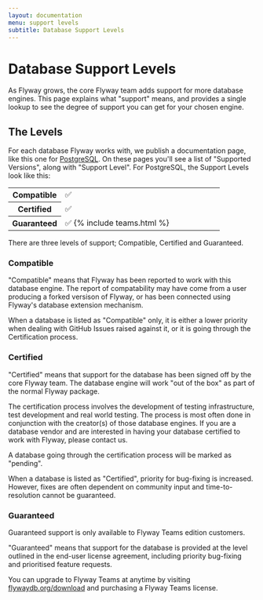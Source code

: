 ```yaml
---
layout: documentation
menu: support levels
subtitle: Database Support Levels
---
```


# Database Support Levels

As Flyway grows, the core Flyway team adds support for more database engines. This page explains what "support" means, and provides a single lookup to see the degree of support you can get for your chosen engine. 

## The Levels

For each database Flyway works with, we publish a documentation page, like this one for [PostgreSQL](/documentation/database/postgresql). On these pages you'll see a list of "Supported Versions", along with "Support Level". For PostgreSQL, the Support Levels look like this:

<table class="table">
    <tr>
        <th width="25%">Compatible</th>
        <td>✅</td>
    </tr>
    <tr>
        <th width="25%">Certified</th>
        <td>✅</td>
    </tr>
    <tr>
        <th width="25%">Guaranteed</th>
        <td>✅ {% include teams.html %}</td>
    </tr>
</table>

There are three levels of support; Compatible, Certified and Guaranteed. 

### Compatible

"Compatible" means that Flyway has been reported to work with this database engine. The report of compatability may have come from a user producing a forked versison of Flyway, or has been connected using Flyway's database extension mechanism.

When a database is listed as "Compatible" only, it is either a lower priority when dealing with GitHub Issues raised against it, or it is going through the Certification process. 

### Certified

"Certified" means that support for the database has been signed off by the core Flyway team. The database engine will work "out of the box" as part of the normal Flyway package. 

The certification process involves the development of testing infrastructure, test development and real world testing. The process is most often done in conjunction with the creator(s) of those database engines. If you are a database vendor and are interested in having your database certified to work with Flyway, please contact us. 

A database going through the certification process will be marked as "pending".

When a database is listed as "Certified", priority for bug-fixing is increased. However, fixes are often dependent on community input and time-to-resolution cannot be guaranteed.

### Guaranteed

Guaranteed support is only available to Flyway Teams edition customers.

"Guaranteed" means that support for the database is provided at the level outlined in the end-user license agreement, including priority bug-fixing and prioritised feature requests.

You can upgrade to Flyway Teams at anytime by visiting [flywaydb.org/download](https://www.flyway.org/download) and purchasing a Flyway Teams license.
